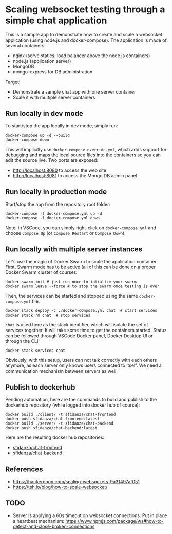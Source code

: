 # Scaling websocket testing through a simple chat application

This is a sample app to demonstrate how to create and scale a websocket application (using node.js and docker-compose). The application is made of several containers:

- nginx (serve statics, load balancer above the node.js containers)
- node.js (application server)
- MongoDB
- mongo-express for DB administration

Target:

- Demonstrate a sample chat app with one server container
- Scale it with multiple server containers

## Run locally in dev mode

To start/stop the app locally in dev mode, simply run:

    docker-compose up -d --build
    docker-compose down

This will implicitly use `docker-compose.override.yml`, which adds support for debugging and maps the local source files into the containers so you can edit the source live. Two ports are exposed:

- <http://localhost:8080> to access the web site
- <http://localhost:8081> to access the Mongo DB admin panel

## Run locally in production mode

Start/stop the app from the repository root folder:

    docker-compose -f docker-compose.yml up -d
    docker-compose -f docker-compose.yml down

Note: in VSCode, you can simply right-click on `docker-compose.yml` and choose `Compose Up` (or `Compose Restart` or `Compose Down`).

## Run locally with multiple server instances

Let's use the magic of Docker Swarm to scale the application container. First, Swarm mode has to be active (all of this can be done on a proper Docker Swarm cluster of course):

    docker swarm init # just run once to intialize your swarm
    docker swarm leave --force # to stop the swarm once testing is over

Then, the services can be started and stopped using the same `docker-compose.yml` file:

    docker stack deploy -c ./docker-compose.yml chat  # start services
    docker stack rm chat  # stop services

`chat` is used here as the stack identifier, which will isolate the set of services together. It will take some time to get the containers started. Status can be followed through VSCode Docker panel, Docker Desktop UI or through the CLI:

    docker stack services chat

Obviously, with this setup, users can not talk correctly with each others anymore, as each server only knows users connected to itself. We need a communication mechanism between servers as well.

## Publish to dockerhub

Pending automation, here are the commands to build and publish to the dockerhub repository (while logged into docker hub of course):

    docker build ./client/ -t sfidanza/chat-frontend
    docker push sfidanza/chat-frontend:latest
    docker build ./server/ -t sfidanza/chat-backend
    docker push sfidanza/chat-backend:latest  

Here are the resulting docker hub repositories:

- [sfidanza/chat-frontend](https://hub.docker.com/repository/docker/sfidanza/chat-frontend)
- [sfidanza/chat-backend](https://hub.docker.com/repository/docker/sfidanza/chat-backend)

## References

- <https://hackernoon.com/scaling-websockets-9a31497af051>
- <https://tsh.io/blog/how-to-scale-websocket/>

## TODO

- Server is applying a 60s timeout on websocket connections. Put in place a heartbeat mechanism:
  <https://www.npmjs.com/package/ws#how-to-detect-and-close-broken-connections>
